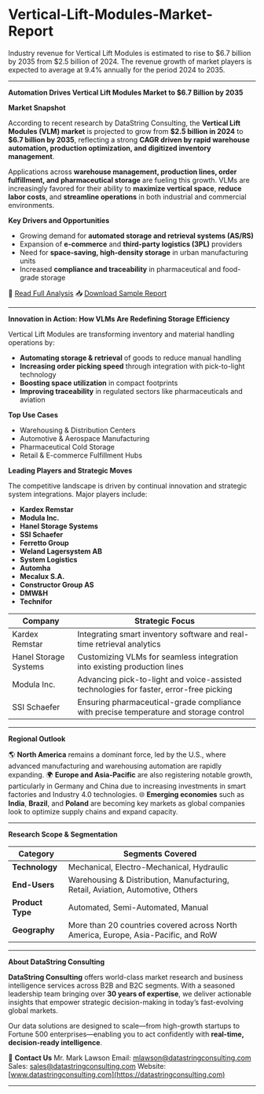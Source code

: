 # Vertical-Lift-Modules-Market-Report

 Industry revenue for Vertical Lift Modules is estimated to rise to $6.7 billion by 2035 from $2.5 billion of 2024. The revenue growth of market players is expected to average at 9.4% annually for the period 2024 to 2035.



---

**Automation Drives Vertical Lift Modules Market to \$6.7 Billion by 2035**

**Market Snapshot**

According to recent research by DataString Consulting, the **Vertical Lift Modules (VLM) market** is projected to grow from **\$2.5 billion in 2024** to **\$6.7 billion by 2035**, reflecting a strong **CAGR driven by rapid warehouse automation, production optimization, and digitized inventory management**.

Applications across **warehouse management, production lines, order fulfillment, and pharmaceutical storage** are fueling this growth. VLMs are increasingly favored for their ability to **maximize vertical space**, **reduce labor costs**, and **streamline operations** in both industrial and commercial environments.

**Key Drivers and Opportunities**

* Growing demand for **automated storage and retrieval systems (AS/RS)**
* Expansion of **e-commerce** and **third-party logistics (3PL)** providers
* Need for **space-saving, high-density storage** in urban manufacturing units
* Increased **compliance and traceability** in pharmaceutical and food-grade storage

📘 [Read Full Analysis](https://datastringconsulting.com/industry-analysis/vertical-lift-modules-market-research-report)
📥 [Download Sample Report](https://datastringconsulting.com/downloadsample/vertical-lift-modules-market-research-report)

---

**Innovation in Action: How VLMs Are Redefining Storage Efficiency**

Vertical Lift Modules are transforming inventory and material handling operations by:

* **Automating storage & retrieval** of goods to reduce manual handling
* **Increasing order picking speed** through integration with pick-to-light technology
* **Boosting space utilization** in compact footprints
* **Improving traceability** in regulated sectors like pharmaceuticals and aviation

**Top Use Cases**

* Warehousing & Distribution Centers
* Automotive & Aerospace Manufacturing
* Pharmaceutical Cold Storage
* Retail & E-commerce Fulfillment Hubs

**Leading Players and Strategic Moves**

The competitive landscape is driven by continual innovation and strategic system integrations. Major players include:

* **Kardex Remstar**
* **Modula Inc.**
* **Hanel Storage Systems**
* **SSI Schaefer**
* **Ferretto Group**
* **Weland Lagersystem AB**
* **System Logistics**
* **Automha**
* **Mecalux S.A.**
* **Constructor Group AS**
* **DMW\&H**
* **Technifor**

| **Company**           | **Strategic Focus**                                                                    |
| --------------------- | -------------------------------------------------------------------------------------- |
| Kardex Remstar        | Integrating smart inventory software and real-time retrieval analytics                 |
| Hanel Storage Systems | Customizing VLMs for seamless integration into existing production lines               |
| Modula Inc.           | Advancing pick-to-light and voice-assisted technologies for faster, error-free picking |
| SSI Schaefer          | Ensuring pharmaceutical-grade compliance with precise temperature and storage control  |

---

**Regional Outlook**

🌎 **North America** remains a dominant force, led by the U.S., where advanced manufacturing and warehousing automation are rapidly expanding.
🌍 **Europe and Asia-Pacific** are also registering notable growth, particularly in Germany and China due to increasing investments in smart factories and Industry 4.0 technologies.
🌐 **Emerging economies** such as **India**, **Brazil**, and **Poland** are becoming key markets as global companies look to optimize supply chains and expand capacity.

---

**Research Scope & Segmentation**

| **Category**     | **Segments Covered**                                                               |
| ---------------- | ---------------------------------------------------------------------------------- |
| **Technology**   | Mechanical, Electro-Mechanical, Hydraulic                                          |
| **End-Users**    | Warehousing & Distribution, Manufacturing, Retail, Aviation, Automotive, Others    |
| **Product Type** | Automated, Semi-Automated, Manual                                                  |
| **Geography**    | More than 20 countries covered across North America, Europe, Asia-Pacific, and RoW |

---

**About DataString Consulting**

**DataString Consulting** offers world-class market research and business intelligence services across B2B and B2C segments. With a seasoned leadership team bringing over **30 years of expertise**, we deliver actionable insights that empower strategic decision-making in today’s fast-evolving global markets.

Our data solutions are designed to scale—from high-growth startups to Fortune 500 enterprises—enabling you to act confidently with **real-time, decision-ready intelligence**.

📧 **Contact Us**
Mr. Mark Lawson
Email: [mlawson@datastringconsulting.com](mailto:mlawson@datastringconsulting.com)
Sales: [sales@datastringconsulting.com](mailto:sales@datastringconsulting.com)
Website: [www.datastringconsulting.com](https://datastringconsulting.com)

---


